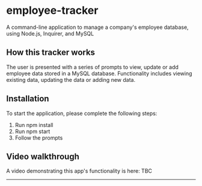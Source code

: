 # employee-tracker
A command-line application to manage a company's employee database, using Node.js, Inquirer, and MySQL

## How this tracker works

The user is presented with a series of prompts to view, update or add employee data stored in a MySQL database. Functionality includes viewing existing data, updating the data or adding new data.

## Installation

To start the application, please complete the following steps:

1. Run npm install
2. Run npm start 
3. Follow the prompts

## Video walkthrough

A video demonstrating this app's functionality is here: TBC

---